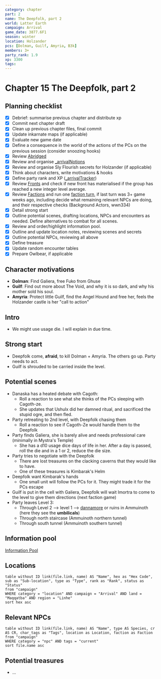 ```yaml
---
category: chapter
part: 2
name: The Deepfolk, part 2
world: Latter Earth
campaign: Arrival
game_date: 3877.6F1
season: winter
location: Holzander
pcs: [Dolman, Guilf, Amyria, B3k]
members: 3+
party_rank: 1.9
xp: 3300
tags: 
---
```


# Chapter 15 The Deepfolk, part 2

## Planning checklist

- [x] Debrief: summarise previous chapter and distribute xp
- [x] Commit next chapter draft
- [x] Clean up previous chapter files, final commit
- [x] Update inkarnate maps (if applicable)
- [x] Evaluate new game date
- [x] Define a consequence in the world of the actions of the PCs on the previous session (consider snoozing hooks)
- [x] Review [Abridged](../context/abridged.md)
- [x] Review and organise [_arrivalNotions](campaign/arrival/_arrivalNotions.md)
- [x] Review and organise Sly Flourish secrets for Holzander (if applicable)
- [x] Think about characters, write motivations & hooks
- [x] Define party rank and XP ([_arrivalTracker](../_arrivalTracker.md))
- [x] Review [Fronts](../factions/_fronts.md) and check if new front has materialised if the group has reached a new integer level average.
- [x] Review [Factions](../factions/_factionGame.md) and run one [faction turn](../../../rules/factionRules.md), if last turn was 3+ game weeks ago, including decide what remaining relevant NPCs are doing, and their respective checks (Background Actors, wwn334)
- [x] Detail strong start
- [x] Outline potential scenes, drafting locations, NPCs and encounters as needed. Define alternatives to combat for all scenes.
- [x] Review and order/highlight information pool.
- [x] Outline and update location notes, reviewing scenes and secrets
- [x] Outline potential NPCs, reviewing all above
- [x] Define treasure
- [x] Update random encounter tables
- [x] Prepare Owlbear, if applicable

## Character motivations

- **Dolman**: Find Galiera, free Fuko from Ghuse
- **Guilf**: Find out more about The Void, and why it is so dark, and why his mother sold his soul.
- **Amyria**: Protect little Guilf, find the Angel Hound and free her, feels the Holzander castle is her "call to action"

## Intro

- We might use usage die. I will explain in due time.

## Strong start

- Deepfolk come, **afraid**, to kill Dolman + Amyria. The others go up. Party needs to act.
- Guilf is shrouded to be carried inside the level.

## Potential scenes

- Danaska has a heated debate with Cagoth:
	- Roll a reaction to see what she thinks of the PCs sleeping with Cagoth-ze.
	- She updates that Ushulx did her damned ritual, and sacrificed the stupid ogre, and then fled.
- Party retreating to 2nd level, with Deepfolk chasing them
	- Roll a reaction to see if Cagoth-Ze would handle them to the Deepfolk
- Party finds Galiera, she is barely alive and needs professional care (minimally in Mystra's Temple)
	- She has a d10 usage dice days of life in her. After a day is passed, roll the die and in a 1 or 2, reduce the die size.
- Party tries to negotiate with the Deepfolk
	- There are lost treasures on the clacking caverns that they would like to have.
	- One of these treasures is Kimbarak's Helm
- Deepfolk want Kimbarak's hands
	- One small unit will follow the PCs for it. They might trade it for the PCs escape
- Guilf is put in the cell with Galiera, Deepfolk will wait Imortra to come to the level to give them directions (next faction game)
- Party leaves Level 3:
	- Through Level 2 --> level 1 --> [dannamore](campaign/arrival/locations/dannamore.md) or ruins in Ammuinoth (here they see the **umbilicals**)
	- Through north staircase (Ammuinoth northern tunnel)
	- Through south tunnel (Ammuinoth southern tunnel)

## Information pool

[Information Pool](../_informationPool.md)

## Locations

```dataview
table without ID link(file.link, name) AS "Name", hex as "Hex Code", sub as "Sub-location", type as "Type", rank as "Rank", status as "Status"
from "campaign"
WHERE category = "location" AND campaign = "Arrival" AND land = "Maqqatba" AND region = "Linhe"
sort hex asc
```

## Relevant NPCs

```dataview
table without ID link(file.link, name) AS "Name", type AS Species, cr AS CR, char_tags as "Tags", location as Location, faction as Faction
from "campaign"
WHERE category = "npc" AND tags = "current"
sort file.name asc
```

## Potential treasures

- ...
